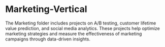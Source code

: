 # Marketing-Vertical
The Marketing folder includes projects on A/B testing, customer lifetime value prediction, and social media analytics. These projects help optimize marketing strategies and measure the effectiveness of marketing campaigns through data-driven insights.
